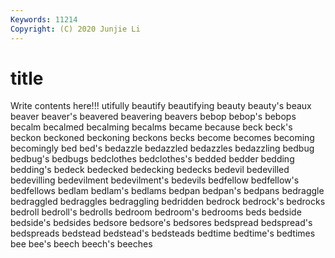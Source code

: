 ```yaml
---
Keywords: 11214
Copyright: (C) 2020 Junjie Li
---
```


# title

Write contents here!!!
utifully 
beautify 
beautifying 
beauty 
beauty's 
beaux 
beaver 
beaver's 
beavered
beavering 
beavers 
bebop 
bebop's 
bebops 
becalm 
becalmed 
becalming 
becalms 
became
because 
beck 
beck's 
beckon 
beckoned 
beckoning 
beckons 
becks 
become 
becomes
becoming 
becomingly 
bed 
bed's 
bedazzle 
bedazzled 
bedazzles 
bedazzling 
bedbug 
bedbug's
bedbugs 
bedclothes 
bedclothes's 
bedded 
bedder 
bedding 
bedding's 
bedeck 
bedecked 
bedecking
bedecks 
bedevil 
bedevilled 
bedevilling 
bedevilment 
bedevilment's 
bedevils 
bedfellow 
bedfellow's 
bedfellows
bedlam 
bedlam's 
bedlams 
bedpan 
bedpan's 
bedpans 
bedraggle 
bedraggled 
bedraggles 
bedraggling
bedridden 
bedrock 
bedrock's 
bedrocks 
bedroll 
bedroll's 
bedrolls 
bedroom 
bedroom's 
bedrooms
beds 
bedside 
bedside's 
bedsides 
bedsore 
bedsore's 
bedsores 
bedspread 
bedspread's 
bedspreads
bedstead 
bedstead's 
bedsteads 
bedtime 
bedtime's 
bedtimes 
bee 
bee's 
beech 
beech's
beeches 
